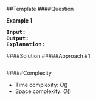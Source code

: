 ##Template
####Question


**Example 1**
<pre>
<b>Input:</b> 
<b>Output:</b> 
<b>Explanation:</b>
</pre>

####Solution
#####Approach #1

```java
```
#####Complexity

* Time complexity: $O()$
* Space complexity: $O()$